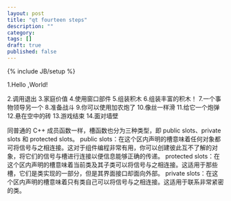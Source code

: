 ```yaml
---
layout: post
title: "qt fourteen steps"
description: ""
category: 
tags: []
draft: true
published: false
---
```

{% include JB/setup %}

1.Hello ,World!

2.调用退出
3.家庭价值
4.使用窗口部件
5.组装积木
6.组装丰富的积木！
7.一个事物领导另一个
8.准备战斗
9.你可以使用加农炮了
10.像丝一样滑
11.给它一个炮弹
12.悬在空中的砖
13.游戏结束
14.面对墙壁

同普通的 C++ 成员函数一样，槽函数也分为三种类型，即 public slots、private slots 和 protected slots。
public slots：在这个区内声明的槽意味着任何对象都可将信号与之相连接。这对于组件编程非常有用，你可以创建彼此互不了解的对象，将它们的信号与槽进行连接以便信息能够正确的传递。
protected slots：在这个区内声明的槽意味着当前类及其子类可以将信号与之相连接。这适用于那些槽，它们是类实现的一部分，但是其界面接口却面向外部。
private slots：在这个区内声明的槽意味着只有类自己可以将信号与之相连接。这适用于联系非常紧密的类。

